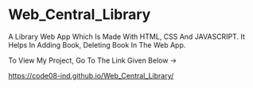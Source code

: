 # Web_Central_Library
A Library Web App Which Is Made With HTML, CSS And JAVASCRIPT. It Helps In Adding Book, Deleting Book In The Web App.

To View My Project, Go To The Link Given Below ->

https://code08-ind.github.io/Web_Central_Library/
